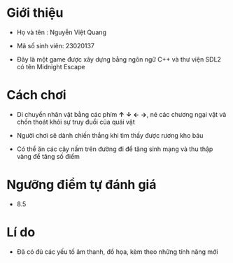 # Giới thiệu
- Họ và tên : Nguyễn Việt Quang

- Mã số sinh viên: 23020137

- Đây là một game được xây dựng bằng ngôn ngữ C++ và thư viện SDL2 có tên Midnight Escape

# Cách chơi
- Di chuyển nhân vật bằng các phím **↑** **↓** **←** **→**, né các chương ngại vật và chốn thoát khỏi sự truy đuổi của quái vật

- Người chơi sẽ dành chiến thắng khi tìm thấy được rương kho báu

- Có thể ăn các cây nấm trên đường đi để tăng sinh mạng và thu thập vàng để tăng số điểm

# Ngưỡng điểm tự đánh giá
- 8.5
# Lí do
- Đã có đủ các yếu tố âm thanh, đồ họa, kèm theo những tính năng mới
